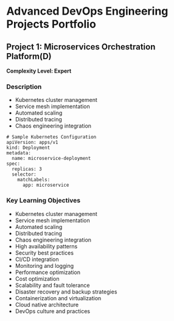 # Advanced DevOps Engineering Projects Portfolio

## Project 1: Microservices Orchestration Platform(D)

**Complexity Level: Expert**

### Description

- Kubernetes cluster management
- Service mesh implementation
- Automated scaling
- Distributed tracing
- Chaos engineering integration

```
# Sample Kubernetes Configuration
apiVersion: apps/v1
kind: Deployment
metadata:
  name: microservice-deployment
spec:
  replicas: 3
  selector:
    matchLabels:
      app: microservice
```



### Key Learning Objectives

- Kubernetes cluster management
- Service mesh implementation
- Automated scaling
- Distributed tracing
- Chaos engineering integration
- High availability patterns
- Security best practices
- CI/CD integration
- Monitoring and logging
- Performance optimization
- Cost optimization
- Scalability and fault tolerance
- Disaster recovery and backup strategies
- Containerization and virtualization
- Cloud native architecture
- DevOps culture and practices
